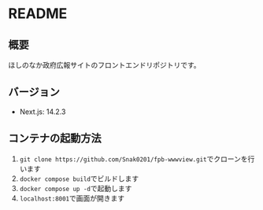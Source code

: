 # README

## 概要

ほしのなか政府広報サイトのフロントエンドリポジトリです。

## バージョン

- Next.js: 14.2.3

## コンテナの起動方法

1. `git clone https://github.com/Snak0201/fpb-wwwview.git`でクローンを行います
2. `docker compose build`でビルドします
3. `docker compose up -d`で起動します
4. `localhost:8001`で画面が開きます

